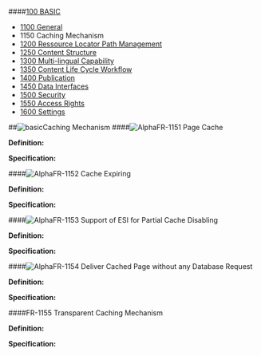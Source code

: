 ####[100 BASIC](https://github.com/massiveart/sulu-docs/tree/master/system-requirements/100-basic "100 BASIC")

* [1100 General](https://github.com/massiveart/sulu-docs/tree/master/system-requirements/100-basic/1100_general.md "1100 General")
* 1150 Caching Mechanism
* [1200 Ressource Locator Path Management](https://github.com/massiveart/sulu-docs/tree/master/system-requirements/100-basic/1200_rlp.md "1200 Ressource Locator Path Management")
* [1250 Content Structure](https://github.com/massiveart/sulu-docs/tree/master/system-requirements/100-basic/1250_content-structure.md "1250 Content Structure")
* [1300 Multi-lingual Capability](https://github.com/massiveart/sulu-docs/tree/master/system-requirements/100-basic/1300_multi-lingual-capability.md "1300 Multi-lingual Capability")
* [1350 Content Life Cycle Workflow](https://github.com/massiveart/sulu-docs/tree/master/system-requirements/100-basic/1350_clc.md "1350 Content Life Cycle Workflow")
* [1400 Publication](https://github.com/massiveart/sulu-docs/tree/master/system-requirements/100-basic/1400_publication.md "1400 Publication")
* [1450 Data Interfaces](https://github.com/massiveart/sulu-docs/tree/master/system-requirements/100-basic/1450_data-interfaces.md "1450 Data Interfaces")
* [1500 Security](https://github.com/massiveart/sulu-docs/tree/master/system-requirements/100-basic/1500_security.md "1500 Security")
* [1550 Access Rights](https://github.com/massiveart/sulu-docs/tree/master/system-requirements/100-basic/1550_access-rights.md "1550 Access Rights")
* [1600 Settings](https://github.com/massiveart/sulu-docs/tree/master/system-requirements/100-basic/1600_settings.md "1600 Settings")



##![basic](https://raw.github.com/massiveart/sulu-docs/master/system-requirements/images/basic.png)Caching Mechanism
####![Alpha](https://raw.github.com/massiveart/sulu-docs/master/system-requirements/images/alpha.png)FR-1151 Page Cache

**Definition:**

**Specification:**

####![Alpha](https://raw.github.com/massiveart/sulu-docs/master/system-requirements/images/alpha.png)FR-1152 Cache Expiring

**Definition:**

**Specification:**

####![Alpha](https://raw.github.com/massiveart/sulu-docs/master/system-requirements/images/alpha.png)FR-1153 Support of ESI for Partial Cache Disabling

**Definition:**

**Specification:**

####![Alpha](https://raw.github.com/massiveart/sulu-docs/master/system-requirements/images/alpha.png)FR-1154  Deliver Cached Page without any Database Request

**Definition:**

**Specification:**

####FR-1155  Transparent Caching Mechanism

**Definition:**

**Specification:**

